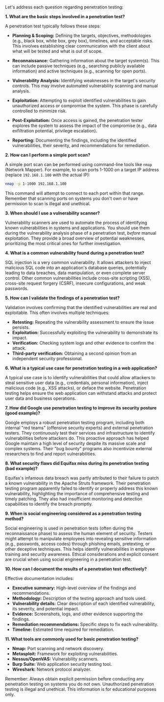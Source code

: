 Let's address each question regarding penetration testing:

**1. What are the basic steps involved in a penetration test?**

A penetration test typically follows these steps:

* **Planning & Scoping:** Defining the targets, objectives, methodologies (e.g., black box, white box, grey box), timelines, and acceptable risks.  This involves establishing clear communication with the client about what will be tested and what is out of scope.

* **Reconnaissance:** Gathering information about the target system(s). This can include passive techniques (e.g., searching publicly available information) and active techniques (e.g., scanning for open ports).

* **Vulnerability Analysis:** Identifying weaknesses in the target's security controls. This may involve automated vulnerability scanning and manual analysis.

* **Exploitation:** Attempting to exploit identified vulnerabilities to gain unauthorized access or compromise the system.  This phase is carefully controlled to minimize risk.

* **Post-Exploitation:** Once access is gained, the penetration tester explores the system to assess the impact of the compromise (e.g., data exfiltration potential, privilege escalation).

* **Reporting:** Documenting the findings, including the identified vulnerabilities, their severity, and recommendations for remediation.

**2. How can I perform a simple port scan?**

A simple port scan can be performed using command-line tools like `nmap` (Network Mapper).  For example, to scan ports 1-1000 on a target IP address (replace `192.168.1.100` with the actual IP):

```bash
nmap -p 1-1000 192.168.1.100
```

This command will attempt to connect to each port within that range.  Remember that scanning ports on systems you don't own or have permission to scan is illegal and unethical.

**3. When should I use a vulnerability scanner?**

Vulnerability scanners are used to automate the process of identifying known vulnerabilities in systems and applications.  You should use them during the vulnerability analysis phase of a penetration test, *before* manual exploitation.  They provide a broad overview of potential weaknesses, prioritizing the most critical ones for further investigation.

**4. What is a common vulnerability found during a penetration test?**

SQL injection is a very common vulnerability. It allows attackers to inject malicious SQL code into an application's database queries, potentially leading to data breaches, data manipulation, or even complete server control.  Other common vulnerabilities include cross-site scripting (XSS), cross-site request forgery (CSRF), insecure configurations, and weak passwords.

**5. How can I validate the findings of a penetration test?**

Validation involves confirming that the identified vulnerabilities are real and exploitable. This often involves multiple techniques:

* **Retesting:** Repeating the vulnerability assessment to ensure the issue persists.
* **Exploitation:** Successfully exploiting the vulnerability to demonstrate its impact.
* **Verification:** Checking system logs and other evidence to confirm the attack.
* **Third-party verification:** Obtaining a second opinion from an independent security professional.

**6. What is a typical use case for penetration testing in a web application?**

A typical use case is to identify vulnerabilities that could allow attackers to steal sensitive user data (e.g., credentials, personal information), inject malicious code (e.g., XSS attacks), or deface the website.  Penetration testing helps ensure the web application can withstand attacks and protect user data and business operations.

**7. How did Google use penetration testing to improve its security posture (good example)?**

Google employs a robust penetration testing program, including both internal "red teams" (offensive security experts) and external penetration testers.  They continuously test their services and infrastructure to identify vulnerabilities before attackers do.  This proactive approach has helped Google maintain a high level of security despite its massive scale and complex systems.  Their "bug bounty" programs also incentivize external researchers to find and report vulnerabilities.

**8. What security flaws did Equifax miss during its penetration testing (bad example)?**

Equifax's infamous data breach was partly attributed to their failure to patch a known vulnerability in the Apache Struts framework.  Their penetration testing program apparently failed to identify or properly address this known vulnerability, highlighting the importance of comprehensive testing and timely patching.  They also had insufficient monitoring and detection capabilities to identify the breach promptly.

**9. When is social engineering considered as a penetration testing method?**

Social engineering is used in penetration tests (often during the reconnaissance phase) to assess the human element of security. Testers might attempt to manipulate employees into revealing sensitive information (e.g., passwords, access codes) through phishing emails, pretexting, or other deceptive techniques.  This helps identify vulnerabilities in employee training and security awareness.  Ethical considerations and explicit consent are crucial when using social engineering in a penetration test.

**10. How can I document the results of a penetration test effectively?**

Effective documentation includes:

* **Executive summary:** High-level overview of the findings and recommendations.
* **Methodology:** Description of the testing approach and tools used.
* **Vulnerability details:** Clear description of each identified vulnerability, its severity, and potential impact.
* **Evidence:** Screenshots, logs, and other evidence supporting the findings.
* **Remediation recommendations:** Specific steps to fix each vulnerability.
* **Timeline:** Estimated time required for remediation.


**11. What tools are commonly used for basic penetration testing?**

* **Nmap:** Port scanning and network discovery.
* **Metasploit:** Framework for exploiting vulnerabilities.
* **Nessus/OpenVAS:** Vulnerability scanners.
* **Burp Suite:** Web application security testing tool.
* **Wireshark:** Network protocol analyzer.


Remember: Always obtain explicit permission before conducting any penetration testing on systems you do not own.  Unauthorized penetration testing is illegal and unethical.  This information is for educational purposes only.
